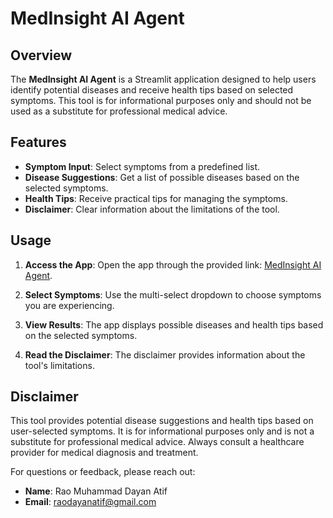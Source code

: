 # MedInsight AI Agent

## Overview

The **MedInsight AI Agent** is a Streamlit application designed to help users identify potential diseases and receive health tips based on selected symptoms. This tool is for informational purposes only and should not be used as a substitute for professional medical advice.

## Features

- **Symptom Input**: Select symptoms from a predefined list.
- **Disease Suggestions**: Get a list of possible diseases based on the selected symptoms.
- **Health Tips**: Receive practical tips for managing the symptoms.
- **Disclaimer**: Clear information about the limitations of the tool.

## Usage

1. **Access the App**: Open the app through the provided link: [MedInsight AI Agent](https://medinsight-ai-agent.streamlit.app/).

2. **Select Symptoms**: Use the multi-select dropdown to choose symptoms you are experiencing.

3. **View Results**: The app displays possible diseases and health tips based on the selected symptoms.

4. **Read the Disclaimer**: The disclaimer provides information about the tool's limitations.

## Disclaimer

This tool provides potential disease suggestions and health tips based on user-selected symptoms. It is for informational purposes only and is not a substitute for professional medical advice. Always consult a healthcare provider for medical diagnosis and treatment.


For questions or feedback, please reach out:

- **Name**: Rao Muhammad Dayan Atif
- **Email**: raodayanatif@gmail.com
